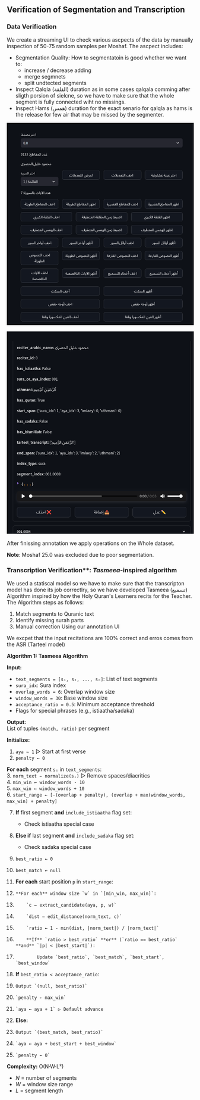 ## Verification of Segmentation and Transcription  

### Data Verification

We create a streaming UI to check various ascpects of the data by manually inspection of 50-75 random samples per Moshaf. The ascpect includes:

* Segmentation Quality: How to segmentatoin is good whether we want to:
    - increase / decrease adding
    - merge segmnets
    - split undtected segments
* Inspect Qalqla (القلقة) duration as in some cases qalqala comming after sligth porsion of sielcne, so we have to make sure that the whole segment is fully connected wiht no missings.
* Inspect Hams (همس) duration for the exact senario for qalqla as hams is the release for few air that may be missed by the segmenter.

![Data Varification UI](../figures/data_verfication_ui.png)

![Editing and Element in Data Verfication UI](../figures/data_annotation_ui_editing.png)

After finissing annotation we apply operations on the Whole dataset.


**Note**: Moshaf 25.0 was excluded due to poor segmentation.


### Transcription Verification**: *Tasmeea*-inspired algorithm


We used a statiscal model so we have to make sure that the transcripton model has done its job correctlry, so we have developed Tasmeea (تسميع) Algorithm inspired by how the Holy Quran's Learners recits for the Teacher. The Algorithm steps as follows:

1. Match segments to Quranic text  
2. Identify missing surah parts  
3. Manual correction Using our annotation UI

We excpet that the input recitations are 100% correct and erros comes from the ASR (Tarteel model)

**Algorithm 1: Tasmeea Algorithm**

**Input:**  
- `text_segments = [s₁, s₂, ..., sₙ]`: List of text segments  
- `sura_idx`: Sura index  
- `overlap_words = 6`: Overlap window size  
- `window_words = 30`: Base window size  
- `acceptance_ratio = 0.5`: Minimum acceptance threshold  
- Flags for special phrases (e.g., istiaatha/sadaka)  

**Output:**  
List of tuples `(match, ratio)` per segment  

**Initialize:**  
1. `aya ← 1` ▷ Start at first verse  
2. `penalty ← 0`  

**For each** segment `sᵢ` in `text_segments`:  
3. `norm_text ← normalize(sᵢ)` ▷ Remove spaces/diacritics  
4. `min_win ← window_words - 10`  
5. `max_win ← window_words + 10`  
6. `start_range ← [-(overlap + penalty), (overlap + max(window_words, max_win) + penalty]`  

7. **If** first segment **and** `include_istiaatha` flag set:  
   - Check istiaatha special case  
8. **Else if** last segment **and** `include_sadaka` flag set:  
   - Check sadaka special case  

9. `best_ratio ← 0`  
10. `best_match ← null`  

11. **For each** start position `p` in `start_range`:  
12.     **For each** window size `w` in `[min_win, max_win]`:  
13.         `c ← extract_candidate(aya, p, w)`  
14.         `dist ← edit_distance(norm_text, c)`  
15.         `ratio ← 1 - min(dist, |norm_text|) / |norm_text|`  
16.         **If** `ratio > best_ratio` **or** (`ratio == best_ratio` **and** `|p| < |best_start|`):  
17.             Update `best_ratio`, `best_match`, `best_start`, `best_window`  

18. **If** `best_ratio < acceptance_ratio`:  
19.     Output `(null, best_ratio)`  
20.     `penalty ← max_win`  
21.     `aya ← aya + 1` ▷ Default advance  
22. **Else:**  
23.     Output `(best_match, best_ratio)`  
24.     `aya ← aya + best_start + best_window`  
25.     `penalty ← 0`  

**Complexity:** O(N·W·L²)  
- *N* = number of segments  
- *W* = window size range  
- *L* = segment length  
